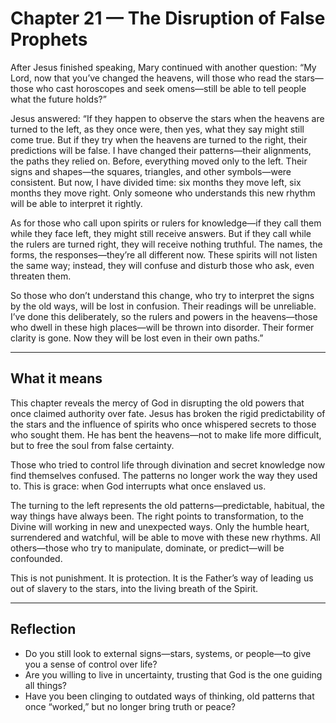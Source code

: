 # Chapter 21 — The Disruption of False Prophets

After Jesus finished speaking, Mary continued with another question:
“My Lord, now that you’ve changed the heavens, will those who read the stars—those who cast horoscopes and seek omens—still be able to tell people what the future holds?”

Jesus answered:
“If they happen to observe the stars when the heavens are turned to the left, as they once were, then yes, what they say might still come true. But if they try when the heavens are turned to the right, their predictions will be false. I have changed their patterns—their alignments, the paths they relied on.
Before, everything moved only to the left. Their signs and shapes—the squares, triangles, and other symbols—were consistent. But now, I have divided time: six months they move left, six months they move right. Only someone who understands this new rhythm will be able to interpret it rightly.

As for those who call upon spirits or rulers for knowledge—if they call them while they face left, they might still receive answers. But if they call while the rulers are turned right, they will receive nothing truthful. The names, the forms, the responses—they’re all different now. These spirits will not listen the same way; instead, they will confuse and disturb those who ask, even threaten them.

So those who don’t understand this change, who try to interpret the signs by the old ways, will be lost in confusion. Their readings will be unreliable. I’ve done this deliberately, so the rulers and powers in the heavens—those who dwell in these high places—will be thrown into disorder. Their former clarity is gone. Now they will be lost even in their own paths.”

---

## What it means

This chapter reveals the mercy of God in disrupting the old powers that once claimed authority over fate. Jesus has broken the rigid predictability of the stars and the influence of spirits who once whispered secrets to those who sought them. He has bent the heavens—not to make life more difficult, but to free the soul from false certainty.

Those who tried to control life through divination and secret knowledge now find themselves confused. The patterns no longer work the way they used to. This is grace: when God interrupts what once enslaved us.

The turning to the left represents the old patterns—predictable, habitual, the way things have always been. The right points to transformation, to the Divine will working in new and unexpected ways. Only the humble heart, surrendered and watchful, will be able to move with these new rhythms. All others—those who try to manipulate, dominate, or predict—will be confounded.

This is not punishment. It is protection. It is the Father’s way of leading us out of slavery to the stars, into the living breath of the Spirit.

---

## Reflection

* Do you still look to external signs—stars, systems, or people—to give you a sense of control over life?
* Are you willing to live in uncertainty, trusting that God is the one guiding all things?
* Have you been clinging to outdated ways of thinking, old patterns that once “worked,” but no longer bring truth or peace?

